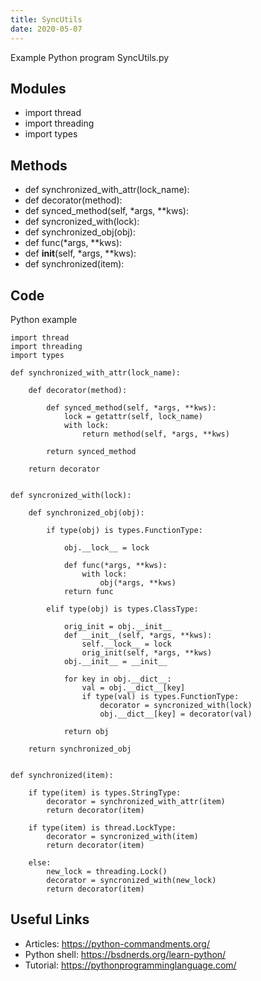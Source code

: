 ```yaml
---
title: SyncUtils
date: 2020-05-07
---
```

Example Python program SyncUtils.py

## Modules

* import thread
* import threading
* import types

## Methods

* def synchronized_with_attr(lock_name):
* def decorator(method):
* def synced_method(self, *args, **kws):
* def syncronized_with(lock):
* def synchronized_obj(obj):
* def func(*args, **kws):
* def __init__(self, *args, **kws):
* def synchronized(item):

## Code

Python example

    import thread
    import threading
    import types
    
    def synchronized_with_attr(lock_name):
        
        def decorator(method):
    			
            def synced_method(self, *args, **kws):
                lock = getattr(self, lock_name)
                with lock:
                    return method(self, *args, **kws)
                    
            return synced_method
    		
        return decorator
    
        
    def syncronized_with(lock):
    	
        def synchronized_obj(obj):
    		
            if type(obj) is types.FunctionType:
                
                obj.__lock__ = lock
    			
                def func(*args, **kws):
                    with lock:
                        obj(*args, **kws)
                return func
    			
            elif type(obj) is types.ClassType:
                
                orig_init = obj.__init__
                def __init__(self, *args, **kws):
                    self.__lock__ = lock
                    orig_init(self, *args, **kws)
                obj.__init__ = __init__
                
                for key in obj.__dict__:
                    val = obj.__dict__[key]
                    if type(val) is types.FunctionType:
                        decorator = syncronized_with(lock)
                        obj.__dict__[key] = decorator(val)
                
                return obj
    	
        return synchronized_obj
    	
    	
    def synchronized(item):
    	
        if type(item) is types.StringType:
            decorator = synchronized_with_attr(item)
            return decorator(item)
        
        if type(item) is thread.LockType:
            decorator = syncronized_with(item)
            return decorator(item)
    		
        else:
            new_lock = threading.Lock()
            decorator = syncronized_with(new_lock)
            return decorator(item)

## Useful Links

- Articles: https://python-commandments.org/
- Python shell: https://bsdnerds.org/learn-python/
- Tutorial: https://pythonprogramminglanguage.com/
